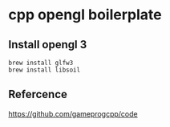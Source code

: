 # cpp opengl boilerplate



## Install opengl 3
```
brew install glfw3
brew install libsoil
```

## Refercence
https://github.com/gameprogcpp/code